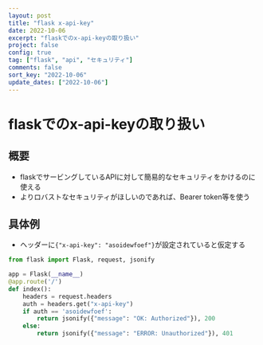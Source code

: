 ```yaml
---
layout: post
title: "flask x-api-key"
date: 2022-10-06
excerpt: "flaskでのx-api-keyの取り扱い"
project: false
config: true
tag: ["flask", "api", "セキュリティ"]
comments: false
sort_key: "2022-10-06"
update_dates: ["2022-10-06"]
---
```


# flaskでのx-api-keyの取り扱い

## 概要
 - flaskでサービングしているAPIに対して簡易的なセキュリティをかけるのに使える
 - よりロバストなセキュリティがほしいのであれば、Bearer token等を使う

## 具体例
 - ヘッダーに`{"x-api-key": "asoidewfoef"}`が設定されていると仮定する

```python
from flask import Flask, request, jsonify 

app = Flask(__name__) 
@app.route('/') 
def index(): 
	headers = request.headers 
	auth = headers.get("x-api-key") 
	if auth == 'asoidewfoef': 
		return jsonify({"message": "OK: Authorized"}), 200 
	else: 
		return jsonify({"message": "ERROR: Unauthorized"}), 401
```
